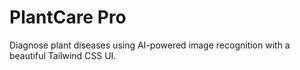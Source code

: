 # PlantCare Pro

Diagnose plant diseases using AI-powered image recognition with a beautiful Tailwind CSS UI.
